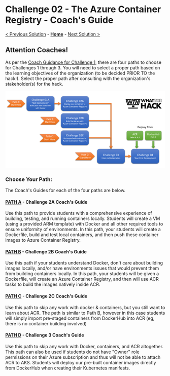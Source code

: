# Challenge 02 - The Azure Container Registry - Coach's Guide 

[< Previous Solution](./Solution-01.md) - **[Home](./README.md)** - [Next Solution >](./Solution-03.md)

## Attention Coaches!

 As per the [Coach Guidance for Challenge 1](./Solution-01.md), there are four paths to choose for Challenges 1 through 3. You will need to select a proper path based on the learning objectives of the organization (to be decided PRIOR TO the hack!). Select the proper path after consulting with the organization's stakeholder(s) for the hack.

![The Container Challenge Paths are mapped in this diagram.](../Images/wth-container-challenge-paths.png 'Container Challenge Paths')

### Choose Your Path:

The Coach's Guides for each of the four paths are below.

#### [PATH A](Solution-02A.md) - Challenge 2A Coach's Guide

 Use this path to provide students with a comprehensive experience of building, testing, and running containers locally. Students will create a VM (using a provided ARM template) with Docker and all other required tools to ensure uniformity of environments. In this path, your students will create a Dockerfile, build and test local containers, and then push these container images to Azure Container Registry.

#### [PATH B](Solution-02B.md) - Challenge 2B Coach's Guide

Use this path if your students understand Docker, don't care about building images locally, and/or have environments issues that would prevent them from building containers locally. In this path, your students will be given a Dockerfile, will create an Azure Container Registry, and then will use ACR tasks to build the images natively inside ACR.

#### [PATH C](Solution-02C.md) - Challenge 2C Coach's Guide

Use this path to skip any work with docker & containers, but you still want to learn about ACR.  The path is similar to Path B, however in this case students will simply import pre-staged containers from DockerHub into ACR (eg, there is no container building involved)

#### [PATH D](./Solution-03.md) - Challenge 3 Coach's Guide
Use this path to skip any work with Docker, containers, and ACR altogether. This path can also be used if students do not have "Owner" role permissions on their Azure subscription and thus will not be able to attach ACR to AKS.  Students will deploy our pre-built container images directly from DockerHub when creating their Kubernetes manifests.